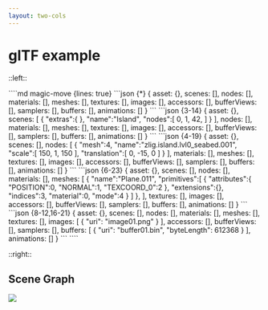 ```yaml
---
layout: two-cols
---
```


# glTF example

::left::

<WindowWrapper max-height background="#F5F5F5">
````md magic-move {lines: true}
```json {*}
{
    asset: {},
    scenes: [],
    nodes: [],
    materials: [],
    meshes: [],
    textures: [],
    images: [],
    accessors: [],
    bufferViews: [],
    samplers: [],
    buffers: [],
    animations: []
}
```
```json {3-14}
{
    asset: {},
    scenes: [
		{
			"extras":{
			},
			"name":"Island",
			"nodes":[
				0,
				1,
				42,
			]
		}
    ],
    nodes: [],
    materials: [],
    meshes: [],
    textures: [],
    images: [],
    accessors: [],
    bufferViews: [],
    samplers: [],
    buffers: [],
    animations: []
}
```
```json {4-19}
{
    asset: {},
    scenes: [],
    nodes: [
		{
			"mesh":4,
			"name":"zlig.island.lvl0_seabed.001",
			"scale":[
				150,
				1,
				150
			],
			"translation":[
				0,
				-15,
				0
			]
		}
    ],
    materials: [],
    meshes: [],
    textures: [],
    images: [],
    accessors: [],
    bufferViews: [],
    samplers: [],
    buffers: [],
    animations: []
}
```
```json {6-23}
{
    asset: {},
    scenes: [],
    nodes: [],
    materials: [],
    meshes: [
		{
			"name":"Plane.011",
			"primitives":[
				{
					"attributes":{
						"POSITION":0,
						"NORMAL":1,
						"TEXCOORD_0":2
					},
					"extensions":{},
					"indices":3,
					"material":0,
					"mode":4
				}
			]
		},
    ],
    textures: [],
    images: [],
    accessors: [],
    bufferViews: [],
    samplers: [],
    buffers: [],
    animations: []
}
```
```json {8-12,16-21}
{
    asset: {},
    scenes: [],
    nodes: [],
    materials: [],
    meshes: [],
    textures: [],
    images: [
		{
			"uri": "image01.png"
		}
    ],
    accessors: [],
    bufferViews: [],
    samplers: [],
    buffers: [
		{
			"uri": "buffer01.bin",
			"byteLength": 612368
		}
    ],
    animations: []
}
```
````
</WindowWrapper>

::right::

## Scene Graph

<img
    src="/assets/figma-project/exports/scene-graph.svg"
/>
